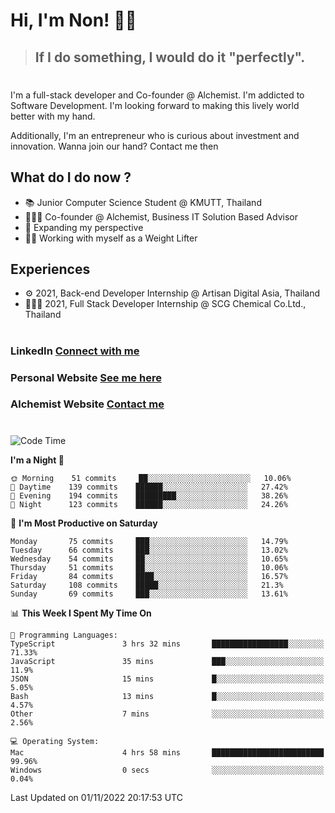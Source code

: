 # Hi, I'm Non! 🖐🏻

> ## If I do something, I would do it "perfectly".

#

I'm a full-stack developer and Co-founder @ Alchemist. I'm addicted to Software Development. I'm looking forward to making this lively world better with my hand.

Additionally, I'm an entrepreneur who is curious about investment and innovation. Wanna join our hand? Contact me then

## What do I do now ?

- 📚 Junior Computer Science Student @ KMUTT, Thailand
- 🧑🏻‍💻 Co-founder @ Alchemist, Business IT Solution Based Advisor
- 🌈 Expanding my perspective
- 🏋🏻 Working with myself as a Weight Lifter

## Experiences

- ⚙️ 2021, Back-end Developer Internship @ Artisan Digital Asia, Thailand
- 🧑🏻‍💻 2021, Full Stack Developer Internship @ SCG Chemical Co.Ltd., Thailand

#

### LinkedIn [Connect with me](https://www.linkedin.com/in/non-nontra/)

### Personal Website [See me here](https://nonnontra.com/)

### Alchemist Website [Contact me](https://alchemist-softwarehouse.co/)

#

<!--START_SECTION:waka-->
![Code Time](http://img.shields.io/badge/Code%20Time-2%2C091%20hrs%206%20mins-blue)

**I'm a Night 🦉** 

```text
🌞 Morning    51 commits     ██░░░░░░░░░░░░░░░░░░░░░░░   10.06% 
🌆 Daytime    139 commits    ██████░░░░░░░░░░░░░░░░░░░   27.42% 
🌃 Evening    194 commits    █████████░░░░░░░░░░░░░░░░   38.26% 
🌙 Night      123 commits    ██████░░░░░░░░░░░░░░░░░░░   24.26%

```
📅 **I'm Most Productive on Saturday** 

```text
Monday       75 commits     ███░░░░░░░░░░░░░░░░░░░░░░   14.79% 
Tuesday      66 commits     ███░░░░░░░░░░░░░░░░░░░░░░   13.02% 
Wednesday    54 commits     ██░░░░░░░░░░░░░░░░░░░░░░░   10.65% 
Thursday     51 commits     ██░░░░░░░░░░░░░░░░░░░░░░░   10.06% 
Friday       84 commits     ████░░░░░░░░░░░░░░░░░░░░░   16.57% 
Saturday     108 commits    █████░░░░░░░░░░░░░░░░░░░░   21.3% 
Sunday       69 commits     ███░░░░░░░░░░░░░░░░░░░░░░   13.61%

```


📊 **This Week I Spent My Time On** 

```text
💬 Programming Languages: 
TypeScript               3 hrs 32 mins       █████████████████░░░░░░░░   71.33% 
JavaScript               35 mins             ███░░░░░░░░░░░░░░░░░░░░░░   11.9% 
JSON                     15 mins             █░░░░░░░░░░░░░░░░░░░░░░░░   5.05% 
Bash                     13 mins             █░░░░░░░░░░░░░░░░░░░░░░░░   4.57% 
Other                    7 mins              ░░░░░░░░░░░░░░░░░░░░░░░░░   2.56%

💻 Operating System: 
Mac                      4 hrs 58 mins       █████████████████████████   99.96% 
Windows                  0 secs              ░░░░░░░░░░░░░░░░░░░░░░░░░   0.04%

```


 Last Updated on 01/11/2022 20:17:53 UTC
<!--END_SECTION:waka-->

